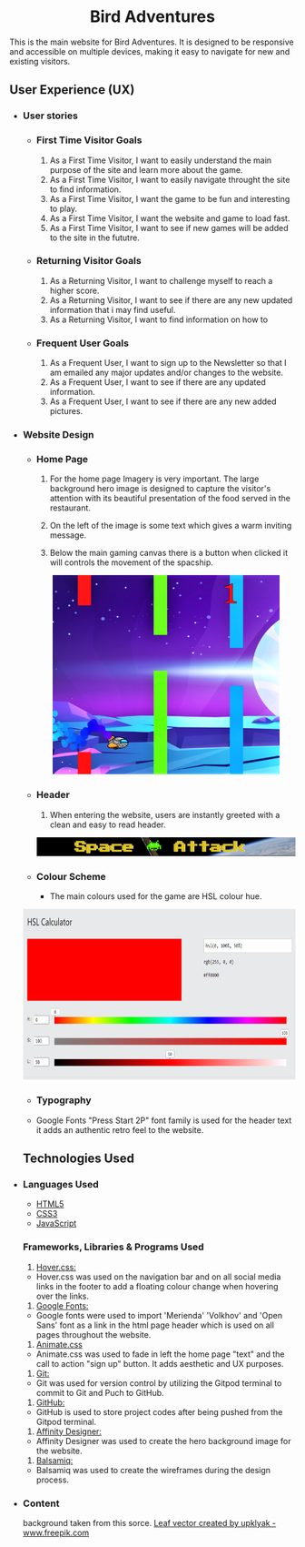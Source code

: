 <h1 align="center">Bird Adventures</h1>

This is the main website for Bird Adventures. It is designed to be responsive and accessible on multiple devices, making it easy to navigate for new and existing visitors.




## User Experience (UX)

-  ###  User stories 

    -   ### First Time Visitor Goals 

        1. As a First Time Visitor, I want to easily understand the main purpose of the site and learn more about the game.
        2. As a First Time Visitor, I want to easily navigate throught the site to   find information.
        3. As a First Time Visitor, I want the game to be fun and interesting to play.
        4. As a First Time Visitor, I want the website and game to load fast.
        5. As a First Time Visitor, I want to see if new games will be added to the site in the fututre.

    -   ### Returning Visitor Goals 

        1. As a Returning Visitor, I want to challenge myself to reach a higher score. 
        2. As a Returning Visitor, I want to see if there are any new updated information that i may find useful.
        3. As a Returning Visitor, I want to find information on how to

    -   ### Frequent User Goals

        1. As a Frequent User, I want to sign up to the Newsletter so that I am emailed any major updates and/or changes to the website.
        2. As a Frequent User, I want to see if there are any updated information.
        3. As a Frequent User, I want to see if there are any new added pictures. 

-  ### Website Design

    -   ### Home Page

        1. For the home page Imagery is very important. The large background hero image is designed to capture the visitor's attention with its beautiful presentation of the food served in the restaurant.

        2. On the left of the image is some text which gives a warm inviting message.

        3. Below the main gaming canvas there is a button when clicked it will controls the movement of the spacship.
       
        <p align="center">
        <img width="400px" height="350px" src="./assets/images/alien-attack.png">
        </p>

    -   ### Header

        1. When entering the website, users are instantly greeted with a clean and easy to read header.

        <p align="center">
        <img src="./assets/images/header.png">
        </p>
  
    -  ### Colour Scheme

        -  The main colours used for the game are HSL colour hue.

    <p align="center">
    <img width="600px" height="300px" src="./assets/images/colors-hsl.png">
    </p>

    - ### Typography

    -  Google Fonts "Press Start 2P" font family is used for the header text it adds an authentic retro feel to the website. 

    ## Technologies Used

-   ### Languages Used

    -   [HTML5](https://en.wikipedia.org/wiki/HTML5)
    -   [CSS3](https://en.wikipedia.org/wiki/CSS)
    -   [JavaScript](https://en.wikipedia.org/wiki/JavaScript)

    ### Frameworks, Libraries & Programs Used

    1. [Hover.css:](https://www.w3schools.com/cssref/sel_hover.asp) 
    -  Hover.css was used on the navigation bar and on all social media links in the footer to add a floating colour change when hovering over the links.
    1. [Google Fonts:](https://fonts.google.com/)
    -  Google fonts were used to import 'Merienda' 'Volkhov' and 'Open Sans' font as a link in the html page header which is used on all pages throughout the website.
    1. [Animate.css](https://animate.style/)
    -  Animate.css was used to fade in left the home page "text" and the call to action "sign up" button. It adds aesthetic and UX purposes.  
    1. [Git:](https://git-scm.com/)
    -  Git was used for version control by utilizing the Gitpod terminal to commit to Git and Puch to GitHub.
    1. [GitHub:](https://github.com/)
    -  GitHub is used to store project codes after being pushed from the Gitpod terminal.
    1. [Affinity Designer:](https://affinity.serif.com/en-gb/designer/)
    -  Affinity Designer was used to create the hero background image for the website.
    1. [Balsamiq:](https://balsamiq.com/)
    - Balsamiq was used to create the wireframes during the design process.



- ### Content 

     background taken from this sorce.
    <a href="https://www.freepik.com/vectors/leaf">Leaf vector created by upklyak - www.freepik.com</a>

      

